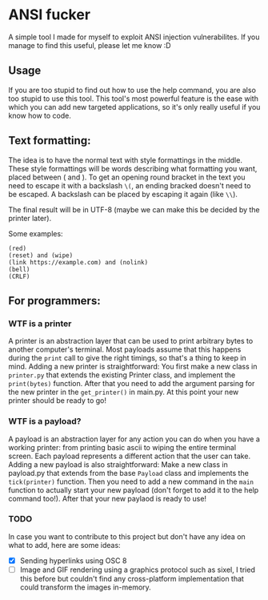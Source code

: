 # ANSI fucker
A simple tool I made for myself to exploit ANSI injection vulnerabilites.
If you manage to find this useful, please let me know :D

## Usage
If you are too stupid to find out how to use the help command, you are also too stupid to use this tool.
This tool's most powerful feature is the ease with which you can add new targeted applications, so it's only really useful if you know how to code.

## Text formatting:
The idea is to have the normal text with style formattings in the middle. These style formattings will be words describing what formatting you want, placed between ( and ). To get an opening round bracket in the text you need to escape it with a backslash `\(`, an ending bracked doesn't need to be escaped. A backslash can be placed by escaping it again (like `\\`). 

The final result will be in UTF-8 (maybe we can make this be decided by the printer later).

Some examples:
```
(red)
(reset) and (wipe)
(link https://example.com) and (nolink)
(bell)
(CRLF)
```

## For programmers:
### WTF is a printer
A printer is an abstraction layer that can be used to print arbitrary bytes to another computer's terminal. Most payloads assume that this happens during the `print` call to give the right timings, so that's a thing to keep in mind.
Adding a new printer is straightforward: You first make a new class in `printer.py` that extends the existing Printer class, and implement the `print(bytes)` function. After that you need to add the argument parsing for the new printer in the `get_printer()` in main.py. At this point your new printer should be ready to go!

### WTF is a payload?
A payload is an abstraction layer for any action you can do when you have a working printer: from printing basic ascii to wiping the entire terminal screen. Each payload represents a different action that the user can take.
Adding a new payload is also straightforward: Make a new class in payload.py that extends from the base `Payload` class and implements the `tick(printer)` function. Then you need to add a new command in the `main` function to actually start your new payload (don't forget to add it to the help command too!). After that your new paylaod is ready to use!

### TODO
In case you want to contribute to this project but don't have any idea on what to add, here are some ideas:
- [X] Sending hyperlinks using OSC 8
- [ ] Image and GIF rendering using a graphics protocol such as sixel, I tried this before but couldn't find any cross-platform implementation that could transform the images in-memory.